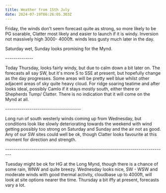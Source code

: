 ```yaml
---
title: Weather from 15th July
date: 2024-07-19T06:26:05.303Z
---
```

Friday, the winds don't seem forecast quite as strong, so more likely to be PG soarable, Clatter most likely and easier to launch if it is windy.  Inversion not massively high 3000- 4000ft.  winds less gusty much later in the day.

Saturday wet, Sunday looks promising for the Mynd.

\--------------

Today Thursday, looks fairly windy, but due to calm down a bit later on.  The forecasts all say SW, but it's more S to SSE at present, but hopefully change as the day progresses.  Some areas will be pretty well blue whilst other adjacent areas of sky quite heavy cloud.  For ridge soaring teatime and after looks ideal, possibly Camlo if it stays mostly south, either there or Shepherds Tump/ Clatter.  There is no indication that it will come on the Mynd at all.

\--------------------------------------

Long run of south westerly winds coming up from Wednesday, but conditions look like slowly deteriorating towards the weekend with wind getting possibly too strong on Saturday and Sunday and the air not as good.  Any of our SW sites could well be ok, though Clatter looks favourite at this moment for direction and strength.

\---------------------------------------------------------------------------------

Tuesday might be ok for HG at the Long Mynd, though there is a chance of some rain, WNW and quite breezy. Wednesday looks nice, SW - WSW and moderate winds with good thermal activity, cloudbase up to 4000ft,  will look at site options nearer the time.  Thursday a bit iffy at present, forecasts vary a lot.